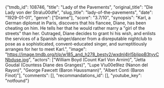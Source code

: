 {"tmdb_id": 108746, "title": "Lady of the Pavements", "original_title": "Die Lady von der Stra\u00dfe", "slug_title": "lady-of-the-pavements", "date": "1929-01-01", "genre": ["Drame"], "score": "3.7/10", "synopsis": "Karl, a German diplomat in Paris, discovers that his fiancee, Diane, has been cheating on him. He tells her that he would rather marry a \"girl of the streets\" than her. Outraged, Diane decides to grant hi his wish, and enlists the services of a Spanish singer/dancer from a disreputable nightclub to pose as a sophisticated, convent-educated singer, and surreptitiously arranges for her to meet Karl.", "image": "https://image.tmdb.org/t/p/w185_and_h278_bestv2/wxdnl4lrl5bIjppB3tyvCNbduse.jpg", "actors": ["William Boyd (Count Karl Von Arnim)", "Jetta Goudal (Countess Diane des Granges)", "Lupe V\u00e9lez (Nanon del Rayon)", "George Fawcett (Baron Haussmann)", "Albert Conti (Baron Finot)"], "comments": [], "recommandations_id": [], "youtube_key": "notfound"}